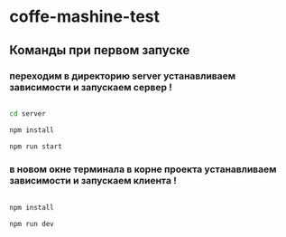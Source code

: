 # coffe-mashine-test

## Команды при первом запуске

### переходим в директорию server устанавливаем зависимости и запускаем сервер !

```sh

cd server

npm install

npm run start

```

### в новом окне терминала в корне проекта устанавливаем зависимости и запускаем клиента !

```sh

npm install

npm run dev

```
